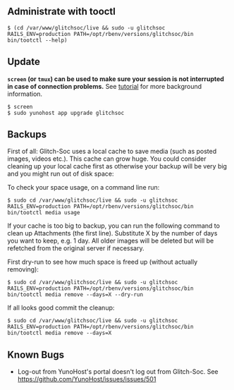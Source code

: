 ## Administrate with tooctl

`$ (cd /var/www/glitchsoc/live && sudo -u glitchsoc RAILS_ENV=production PATH=/opt/rbenv/versions/glitchsoc/bin bin/tootctl --help)`

## Update

**`screen` (or `tmux`) can be used to make sure your session is not interrupted in case of connection problems.**
See [tutorial](https://www.howtogeek.com/662422/how-to-use-linuxs-screen-command/) for more background information.

```
$ screen
$ sudo yunohost app upgrade glitchsoc
```

## Backups

First of all: Glitch-Soc uses a local cache to save media (such as posted images, videos etc.). This cache can grow huge. 
You could consider cleaning up your local cache first as otherwise your backup will be very big and you might run out of disk space:

To check your space usage, on a command line run:

`$ sudo cd /var/www/glitchsoc/live && sudo -u glitchsoc RAILS_ENV=production PATH=/opt/rbenv/versions/glitchsoc/bin bin/tootctl media usage`

If your cache is too big to backup, you can run the following command to clean up Attachments (the first line). Substitute X by the number of days you want to keep, e.g. 1 day. All older images will be deleted but will be refetched from the original server if necessary.

First dry-run to see how much space is freed up (without actually removing):

`$ sudo cd /var/www/glitchsoc/live && sudo -u glitchsoc RAILS_ENV=production PATH=/opt/rbenv/versions/glitchsoc/bin bin/tootctl media remove --days=X --dry-run`

If all looks good commit the cleanup:

`$ sudo cd /var/www/glitchsoc/live && sudo -u glitchsoc RAILS_ENV=production PATH=/opt/rbenv/versions/glitchsoc/bin bin/tootctl media remove --days=X `

## Known Bugs

- Log-out from YunoHost's portal doesn't log out from Glitch-Soc. See https://github.com/YunoHost/issues/issues/501
